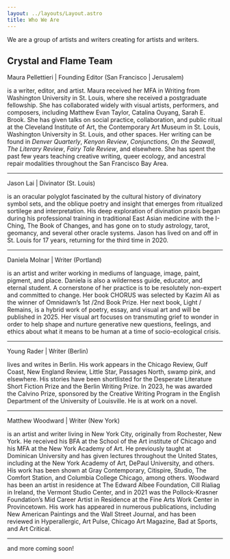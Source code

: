 ```yaml
---
layout: ../layouts/Layout.astro
title: Who We Are
---
```


We are a group of artists and writers creating for artists and writers.

## Crystal and Flame Team

Maura Pellettieri | Founding Editor (San Francisco | Jerusalem)

is a writer, editor, and artist. Maura received her MFA in Writing from Washington University in St. Louis, where she received a postgraduate fellowship. She has collaborated widely with visual artists, performers, and composers, including Matthew Evan Taylor, Catalina Ouyang, Sarah E. Brook. She has given talks on social practice, collaboration, and public ritual at the Cleveland Institute of Art, the Contemporary Art Museum in St. Louis, Washington University in St. Louis, and other spaces. Her writing can be found in *Denver Quarterly*, *Kenyon Review*, *Conjunctions*, *On the Seawall*, *The Literary Review*, *Fairy Tale Review*, and elsewhere. She has spent the past few years teaching creative writing, queer ecology, and ancestral repair modalities throughout the San Francisco Bay Area.

***

Jason Lai | Divinator (St. Louis)

is an oracular polyglot fascinated by the cultural history of divinatory symbol sets, and the oblique poetry and insight that emerges from ritualized sortilege and interpretation. His deep exploration of divination praxis began during his professional training in traditional East Asian medicine with the I-Ching, The Book of Changes, and has gone on to study astrology, tarot, geomancy, and several other oracle systems. Jason has lived on and off in St. Louis for 17 years, returning for the third time in 2020. 

***

Daniela Molnar | Writer (Portland)

is an artist and writer working in mediums of language, image, paint, pigment, and place. Daniela is also a wilderness guide, educator, and eternal student. A cornerstone of her practice is to be resolutely non-expert and committed to change. Her book CHORUS was selected by Kazim Ali as the winner of Omnidawn’s 1st /2nd Book Prize. Her next book, Light / Remains, is a hybrid work of poetry, essay, and visual art and will be published in 2025. Her visual art focuses on transmuting grief to wonder in order to help shape and nurture generative new questions, feelings, and ethics about what it means to be human at a time of socio-ecological crisis.

***

Young Rader | Writer (Berlin)

lives and writes in Berlin. His work appears in the Chicago Review, Gulf Coast, New England Review, Little Star, Passages North, swamp pink, and elsewhere. His stories have been shortlisted for the Desperate Literature Short Fiction Prize and the Berlin Writing Prize. In 2023, he was awarded the Calvino Prize, sponsored by the Creative Writing Program in the English Department of the University of Louisville. He is at work on a novel. 

***

Matthew Woodward | Writer (New York)

is an artist and writer living in New York City, originally from Rochester, New York. He received his BFA at the School of the Art institute of Chicago and his MFA at the New York Academy of Art. He previously taught at Dominican University and has given lectures throughout the United States, including at the New York Academy of Art, DePaul University, and others. His work has been shown at Gray Contemporary, Citispire, Studio, The Comfort Station, and Columbia College Chicago, among others. Woodward has been an artist in residence at The Edward Albee Foundation, Cill Rialiag in Ireland, the Vermont Studio Center, and in 2021 was the Pollock-Krasner Foundation’s Mid Career Artist in Residence at the Fine Arts Work Center in Provincetown. His work has appeared in numerous publications, including New American Paintings and the Wall Street Journal, and has been reviewed in Hyperallergic, Art Pulse, Chicago Art Magazine, Bad at Sports, and Art Critical.

***

and more coming soon!
